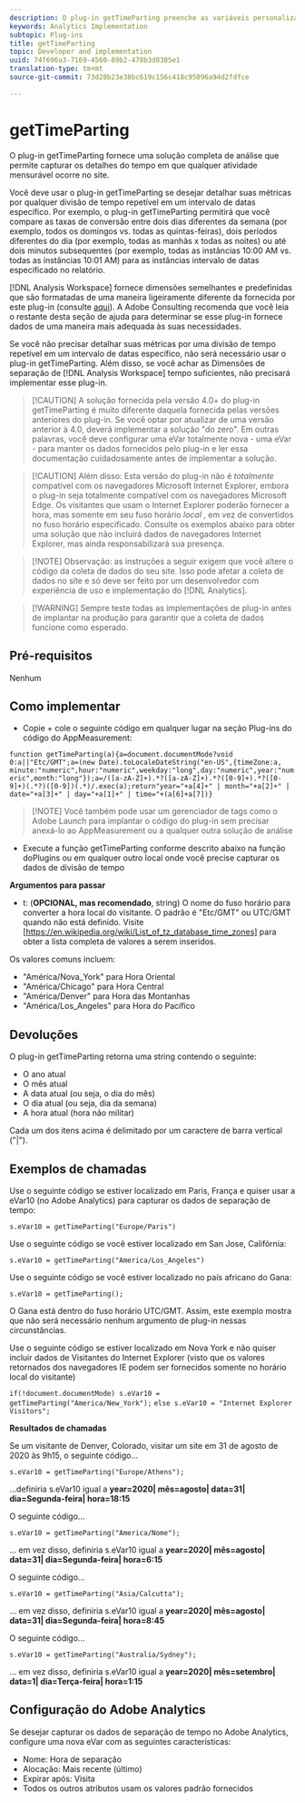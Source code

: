 ```yaml
---
description: O plug-in getTimeParting preenche as variáveis personalizadas com a hora, o dia da semana e os valores de fim de semana e de dias da semana. A Analysis Workspace oferece dimensões de hora do visitante prontas para uso. O plug-in deve ser usado se as dimensões de hora do visitante forem necessárias em outras soluções do Analytics, fora do Analysis Workspace.
keywords: Analytics Implementation
subtopic: Plug-ins
title: getTimeParting
topic: Developer and implementation
uuid: 74f696a3-7169-4560-89b2-478b3d8385e1
translation-type: tm+mt
source-git-commit: 73d20b23e38bc619c156c418c95096a94d2fdfce

---
```



# getTimeParting

O plug-in getTimeParting fornece uma solução completa de análise que permite capturar os detalhes do tempo em que qualquer atividade mensurável ocorre no site.

Você deve usar o plug-in getTimeParting se desejar detalhar suas métricas por qualquer divisão de tempo repetível em um intervalo de datas específico.  Por exemplo, o plug-in getTimeParting permitirá que você compare as taxas de conversão entre dois dias diferentes da semana (por exemplo, todos os domingos vs. todas as quintas-feiras), dois períodos diferentes do dia (por exemplo, todas as manhãs x todas as noites) ou até dois minutos subsequentes (por exemplo, todas as instâncias 10:00 AM vs. todas as instâncias 10:01 AM) para as instâncias intervalo de datas especificado no relatório.

[!DNL Analysis Workspace] fornece dimensões semelhantes e predefinidas que são formatadas de uma maneira ligeiramente diferente da fornecida por este plug-in (consulte [aqui](https://docs.adobe.com/content/help/en/analytics/analyze/analysis-workspace/components/dimensions/time-parting-dimensions.html)).  A Adobe Consulting recomenda que você leia o restante desta seção de ajuda para determinar se esse plug-in fornece dados de uma maneira mais adequada às suas necessidades.

Se você não precisar detalhar suas métricas por uma divisão de tempo repetível em um intervalo de datas específico, não será necessário usar o plug-in getTimeParting.  Além disso, se você achar as Dimensões de separação de [!DNL Analysis Workspace] tempo suficientes, não precisará implementar esse plug-in.

>[!CAUTION] A solução fornecida pela versão 4.0+ do plug-in getTimeParting é muito diferente daquela fornecida pelas versões anteriores do plug-in.  Se você optar por atualizar de uma versão anterior à 4.0, deverá implementar a solução &quot;do zero&quot;.  Em outras palavras, você deve configurar uma eVar totalmente nova - uma eVar - para manter os dados fornecidos pelo plug-in e ler essa documentação cuidadosamente antes de implementar a solução.

>[!CAUTION] Além disso: Esta versão do plug-in não é *totalmente* compatível com os navegadores Microsoft Internet Explorer, embora o plug-in seja totalmente compatível com os navegadores Microsoft Edge.   Os visitantes que usam o Internet Explorer poderão fornecer a hora, mas somente em seu fuso horário *local* , em vez de convertidos no fuso horário especificado.  Consulte os exemplos abaixo para obter uma solução que não incluirá dados de navegadores Internet Explorer, mas ainda responsabilizará sua presença.

> [!NOTE] Observação: as instruções a seguir exigem que você altere o código da coleta de dados do seu site. Isso pode afetar a coleta de dados no site e só deve ser feito por um desenvolvedor com experiência de uso e implementação do [!DNL Analytics].

> [!WARNING] Sempre teste todas as implementações de plug-in antes de implantar na produção para garantir que a coleta de dados funcione como esperado.

## Pré-requisitos

Nenhum

## Como implementar

* Copie + cole o seguinte código em qualquer lugar na seção Plug-ins do código do AppMeasurement:

```function getTimeParting(a){a=document.documentMode?void 0:a||"Etc/GMT";a=(new Date).toLocaleDateString("en-US",{timeZone:a, minute:"numeric",hour:"numeric",weekday:"long",day:"numeric",year:"numeric",month:"long"});a=/([a-zA-Z]+).*?([a-zA-Z]+).*?([0-9]+).*?([0-9]+)(.*?)([0-9])(.*)/.exec(a);return"year="+a[4]+" | month="+a[2]+" | date="+a[3]+" | day="+a[1]+" | time="+(a[6]+a[7])}```

> [!NOTE] Você também pode usar um gerenciador de tags como o Adobe Launch para implantar o código do plug-in sem precisar anexá-lo ao AppMeasurement ou a qualquer outra solução de análise

* Execute a função getTimeParting conforme descrito abaixo na função doPlugins ou em qualquer outro local onde você precise capturar os dados de divisão de tempo

**Argumentos para passar**

* t: (**OPCIONAL, mas recomendado**, string) O nome do fuso horário para converter a hora local do visitante.  O padrão é &quot;Etc/GMT&quot; ou UTC/GMT quando não está definido.  Visite [https://en.wikipedia.org/wiki/List_of_tz_database_time_zones] para obter a lista completa de valores a serem inseridos.

Os valores comuns incluem:

* &quot;América/Nova_York&quot; para Hora Oriental
* &quot;América/Chicago&quot; para Hora Central
* &quot;América/Denver&quot; para Hora das Montanhas
* &quot;América/Los_Angeles&quot; para Hora do Pacífico

## Devoluções

O plug-in getTimeParting retorna uma string contendo o seguinte:

* O ano atual
* O mês atual
* A data atual (ou seja, o dia do mês)
* O dia atual (ou seja, dia da semana)
* A hora atual (hora não militar)

Cada um dos itens acima é delimitado por um caractere de barra vertical (&quot;|&quot;).

## Exemplos de chamadas

Use o seguinte código se estiver localizado em Paris, França e quiser usar a eVar10 (no Adobe Analytics) para capturar os dados de separação de tempo:

```s.eVar10 = getTimeParting("Europe/Paris")```

Use o seguinte código se você estiver localizado em San Jose, Califórnia:

```s.eVar10 = getTimeParting("America/Los_Angeles")```

Use o seguinte código se você estiver localizado no país africano do Gana:

```s.eVar10 = getTimeParting();```

O Gana está dentro do fuso horário UTC/GMT.  Assim, este exemplo mostra que não será necessário nenhum argumento de plug-in nessas circunstâncias.

Use o seguinte código se estiver localizado em Nova York e não quiser incluir dados de Visitantes do Internet Explorer (visto que os valores retornados dos navegadores IE podem ser fornecidos somente no horário local do visitante)

```if(!document.documentMode) s.eVar10 = getTimeParting("America/New_York");```
```else s.eVar10 = "Internet Explorer Visitors";```

**Resultados de chamadas**

Se um visitante de Denver, Colorado, visitar um site em 31 de agosto de 2020 às 9h15, o seguinte código...

```s.eVar10 = getTimeParting("Europe/Athens");```

...definiria s.eVar10 igual a **year=2020| mês=agosto| data=31| dia=Segunda-feira| hora=18:15**

O seguinte código...

```s.eVar10 = getTimeParting("America/Nome");```

... em vez disso, definiria s.eVar10 igual a **year=2020| mês=agosto| data=31| dia=Segunda-feira| hora=6:15**

O seguinte código...

```s.eVar10 = getTimeParting("Asia/Calcutta");```

... em vez disso, definiria s.eVar10 igual a **year=2020| mês=agosto| data=31| dia=Segunda-feira| hora=8:45**

O seguinte código...

```s.eVar10 = getTimeParting("Australia/Sydney");```

... em vez disso, definiria s.eVar10 igual a **year=2020| mês=setembro| data=1| dia=Terça-feira| hora=1:15**

## Configuração do Adobe Analytics

Se desejar capturar os dados de separação de tempo no Adobe Analytics, configure uma nova eVar com as seguintes características:

* Nome: Hora de separação
* Alocação: Mais recente (último)
* Expirar após: Visita
* Todos os outros atributos usam os valores padrão fornecidos
